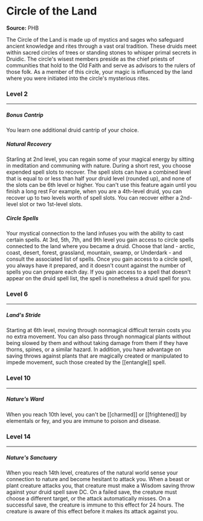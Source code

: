 # Circle of the Land

**Source:** PHB

The Circle of the Land is made up of mystics and sages who safeguard ancient knowledge and rites through a vast oral tradition. These druids meet within sacred circles of trees or standing stones to whisper primal secrets in Druidic. The circle's wisest members preside as the chief priests of communities that hold to the Old Faith and serve as advisors to the rulers of those folk. As a member of this circle, your magic is influenced by the land where you were initiated into the circle's mysterious rites.

### Level 2
---
##### **Bonus Cantrip**
You learn one additional druid cantrip of your choice.

##### **Natural Recovery**
Starling at 2nd level, you can regain some of your magical energy by sitting in meditation and communing with nature. During a short rest, you choose expended spell slots to recover. The spell slots can have a combined level that is equal to or less than half your druid level (rounded up), and none of the slots can be 6th level or higher. You can't use this feature again until you finish a long rest
For example, when you are a 4th-level druid, you can recover up to two levels worth of spell slots. You can recover either a 2nd-level slot or two 1st-level slots.

##### **Circle Spells**
Your mystical connection to the land infuses you with the ability to cast certain spells. At 3rd, 5th, 7th, and 9th level you gain access to circle spells connected to the land where you became a druid. Choose that land - arctic, coast, desert, forest, grassland, mountain, swamp, or Underdark - and consult the associated list of spells.
Once you gain access to a circle spell, you always have it prepared, and it doesn't count against the number of spells you can prepare each day. If you gain access to a spell that doesn't appear on the druid spell list, the spell is nonetheless a druid spell for you.

### Level 6
---
##### **Land's Stride**
Starting at 6th level, moving through nonmagical difficult terrain costs you no extra movement. You can also pass through nonmagical plants without being slowed by them and without taking damage from them if they have thorns, spines, or a similar hazard.
In addition, you have advantage on saving throws against plants that are magically created or manipulated to impede movement, such those created by the [[entangle]] spell.

### Level 10
---
##### **Nature's Ward**
When you reach 10th level, you can't be [[charmed]] or [[frightened]] by elementals or fey, and you are immune to poison and disease.

### Level 14
---
##### **Nature's Sanctuary**
When you reach 14th level, creatures of the natural world sense your connection to nature and become hesitant to attack you. When a beast or plant creature attacks you, that creature must make a Wisdom saving throw against your druid spell save DC. On a failed save, the creature must choose a different target, or the attack automatically misses. On a successful save, the creature is immune to this effect for 24 hours.
The creature is aware of this effect before it makes its attack against you.